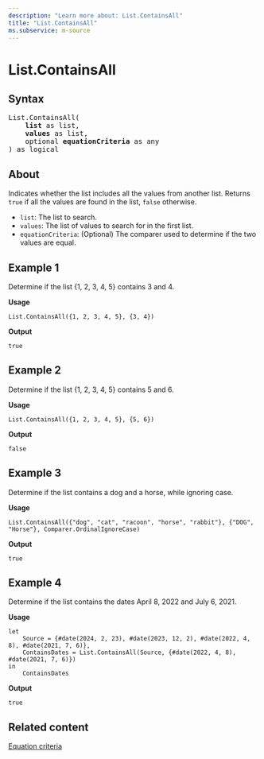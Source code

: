 ```yaml
---
description: "Learn more about: List.ContainsAll"
title: "List.ContainsAll"
ms.subservice: m-source
---
```

# List.ContainsAll

## Syntax

<pre>
List.ContainsAll(
    <b>list</b> as list,
    <b>values</b> as list,
    optional <b>equationCriteria</b> as any
) as logical
</pre>

## About

Indicates whether the list includes all the values from another list. Returns `true` if all the values are found in the list, `false` otherwise.

* `list`: The list to search.
* `values`: The list of values to search for in the first list.
* `equationCriteria`: (Optional) The comparer used to determine if the two values are equal.

## Example 1

Determine if the list {1, 2, 3, 4, 5} contains 3 and 4.

**Usage**

```powerquery-m
List.ContainsAll({1, 2, 3, 4, 5}, {3, 4})
```

**Output**

`true`

## Example 2

Determine if the list {1, 2, 3, 4, 5} contains 5 and 6.

**Usage**

```powerquery-m
List.ContainsAll({1, 2, 3, 4, 5}, {5, 6})
```

**Output**

`false`

## Example 3

Determine if the list contains a dog and a horse, while ignoring case.

**Usage**

```powerquery-m
List.ContainsAll({"dog", "cat", "racoon", "horse", "rabbit"}, {"DOG", "Horse"}, Comparer.OrdinalIgnoreCase)
```

**Output**

`true`

## Example 4

Determine if the list contains the dates April 8, 2022 and July 6, 2021.

**Usage**

```powerquery-m
let
    Source = {#date(2024, 2, 23), #date(2023, 12, 2), #date(2022, 4, 8), #date(2021, 7, 6)},
    ContainsDates = List.ContainsAll(Source, {#date(2022, 4, 8), #date(2021, 7, 6)})
in
    ContainsDates
```

**Output**

`true`

## Related content

[Equation criteria](list-functions.md#equation-criteria)
